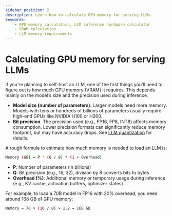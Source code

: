 ```yaml
---
sidebar_position: 2
description: Learn how to calculate GPU memory for serving LLMs.
keywords:
    - GPU memory calculation, LLM inference hardware calculator
    - VRAM calculation
    - LLM memory requirements
---
```


# Calculating GPU memory for serving LLMs

If you're planning to self-host an LLM, one of the first things you'll need to figure out is how much GPU memory (VRAM) it requires. This depends mainly on the model’s size and the precision used during inference.

- **Model size (number of parameters)**. Larger models need more memory. Models with tens or hundreds of billions of parameters usually require high-end GPUs like NVIDIA H100 or H200.
- **Bit precision**. The precision used (e.g., FP16, FP8, INT8) affects memory consumption. Lower precision formats can significantly reduce memory footprint, but may have accuracy drops. See [LLM quantization](/getting-started/llm-quantization) for details.

A rough formula to estimate how much memory is needed to load an LLM is:

```bash
Memory (GB) = P * (Q / 8) * (1 + Overhead)
```

- **P**: Number of parameters (in billions)
- **Q**: Bit precision (e.g., 16, 32), division by 8 converts bits to bytes
- **Overhead (%)**: Additional memory or temporary usage during inference (e.g., KV cache, activation buffers, optimizer states)

For example, to load a 70B model in FP16 with 20% overhead, you need around 168 GB of GPU memory:

```bash
Memory = 70 × (16 / 8) × 1.2 = 168 GB
```